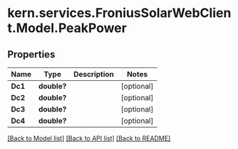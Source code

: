 # kern.services.FroniusSolarWebClient.Model.PeakPower

## Properties

Name | Type | Description | Notes
------------ | ------------- | ------------- | -------------
**Dc1** | **double?** |  | [optional] 
**Dc2** | **double?** |  | [optional] 
**Dc3** | **double?** |  | [optional] 
**Dc4** | **double?** |  | [optional] 

[[Back to Model list]](../README.md#documentation-for-models) [[Back to API list]](../README.md#documentation-for-api-endpoints) [[Back to README]](../README.md)


